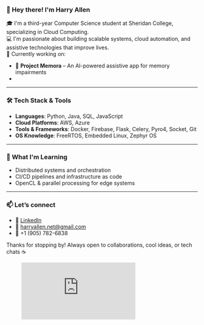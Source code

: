 ### 👋 Hey there! I'm Harry Allen

🎓 I'm a third-year Computer Science student at Sheridan College, specializing in Cloud Computing.  
💻 I'm passionate about building scalable systems, cloud automation, and assistive technologies that improve lives.  
🚀 Currently working on:  
- 🧠 **Project Memora** – An AI-powered assistive app for memory impairments
- 
---

### 🛠️ Tech Stack & Tools

- **Languages**: Python, Java, SQL, JavaScript  
- **Cloud Platforms**: AWS, Azure  
- **Tools & Frameworks**: Docker, Firebase, Flask, Celery, Pyro4, Socket, Git  
- **OS Knowledge**: FreeRTOS, Embedded Linux, Zephyr OS  

---

### 🌱 What I'm Learning

- Distributed systems and orchestration  
- CI/CD pipelines and infrastructure as code  
- OpenCL & parallel processing for edge systems  

---

### 📫 Let’s connect

- 🔗 [LinkedIn](https://www.linkedin.com/in/harry-allen-profile)  
- 💌 harryallen.net@gmail.com  
- 📱 +1 (905) 782-6838  

Thanks for stopping by! Always open to collaborations, cool ideas, or tech chats ☕

<figure><embed src="https://wakatime.com/share/@harryallen/0728248f-69e8-4e8e-9896-6415c7617e45.svg"></embed></figure>
